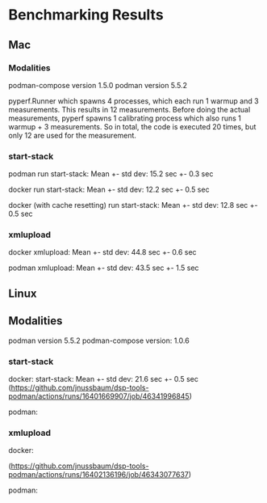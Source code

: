 # Benchmarking Results

## Mac

### Modalities

podman-compose version 1.5.0
podman version 5.5.2

pyperf.Runner which spawns 4 processes, which each run 1 warmup and 3 measurements.
This results in 12 measurements.
Before doing the actual measurements, pyperf spawns 1 calibrating process which also runs 1 warmup + 3 measurements.
So in total, the code is executed 20 times, but only 12 are used for the measurement.

### start-stack

podman
run start-stack: Mean +- std dev: 15.2 sec +- 0.3 sec

docker
run start-stack: Mean +- std dev: 12.2 sec +- 0.5 sec

docker (with cache resetting)
run start-stack: Mean +- std dev: 12.8 sec +- 0.5 sec

### xmlupload

docker
xmlupload: Mean +- std dev: 44.8 sec +- 0.6 sec

podman
xmlupload: Mean +- std dev: 43.5 sec +- 1.5 sec

## Linux

## Modalities

podman version 5.5.2
podman-compose version: 1.0.6

### start-stack

docker:
start-stack: Mean +- std dev: 21.6 sec +- 0.5 sec
(https://github.com/jnussbaum/dsp-tools-podman/actions/runs/16401669907/job/46341996845)

podman:


### xmlupload

docker:

(https://github.com/jnussbaum/dsp-tools-podman/actions/runs/16402136196/job/46343077637)

podman:
